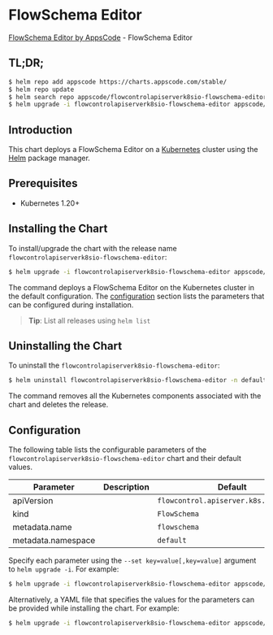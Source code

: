# FlowSchema Editor

[FlowSchema Editor by AppsCode](https://appscode.com) - FlowSchema Editor

## TL;DR;

```bash
$ helm repo add appscode https://charts.appscode.com/stable/
$ helm repo update
$ helm search repo appscode/flowcontrolapiserverk8sio-flowschema-editor --version=v0.25.0
$ helm upgrade -i flowcontrolapiserverk8sio-flowschema-editor appscode/flowcontrolapiserverk8sio-flowschema-editor -n default --create-namespace --version=v0.25.0
```

## Introduction

This chart deploys a FlowSchema Editor on a [Kubernetes](http://kubernetes.io) cluster using the [Helm](https://helm.sh) package manager.

## Prerequisites

- Kubernetes 1.20+

## Installing the Chart

To install/upgrade the chart with the release name `flowcontrolapiserverk8sio-flowschema-editor`:

```bash
$ helm upgrade -i flowcontrolapiserverk8sio-flowschema-editor appscode/flowcontrolapiserverk8sio-flowschema-editor -n default --create-namespace --version=v0.25.0
```

The command deploys a FlowSchema Editor on the Kubernetes cluster in the default configuration. The [configuration](#configuration) section lists the parameters that can be configured during installation.

> **Tip**: List all releases using `helm list`

## Uninstalling the Chart

To uninstall the `flowcontrolapiserverk8sio-flowschema-editor`:

```bash
$ helm uninstall flowcontrolapiserverk8sio-flowschema-editor -n default
```

The command removes all the Kubernetes components associated with the chart and deletes the release.

## Configuration

The following table lists the configurable parameters of the `flowcontrolapiserverk8sio-flowschema-editor` chart and their default values.

|     Parameter      | Description |                      Default                      |
|--------------------|-------------|---------------------------------------------------|
| apiVersion         |             | <code>flowcontrol.apiserver.k8s.io/v1beta1</code> |
| kind               |             | <code>FlowSchema</code>                           |
| metadata.name      |             | <code>flowschema</code>                           |
| metadata.namespace |             | <code>default</code>                              |


Specify each parameter using the `--set key=value[,key=value]` argument to `helm upgrade -i`. For example:

```bash
$ helm upgrade -i flowcontrolapiserverk8sio-flowschema-editor appscode/flowcontrolapiserverk8sio-flowschema-editor -n default --create-namespace --version=v0.25.0 --set apiVersion=flowcontrol.apiserver.k8s.io/v1beta1
```

Alternatively, a YAML file that specifies the values for the parameters can be provided while
installing the chart. For example:

```bash
$ helm upgrade -i flowcontrolapiserverk8sio-flowschema-editor appscode/flowcontrolapiserverk8sio-flowschema-editor -n default --create-namespace --version=v0.25.0 --values values.yaml
```

